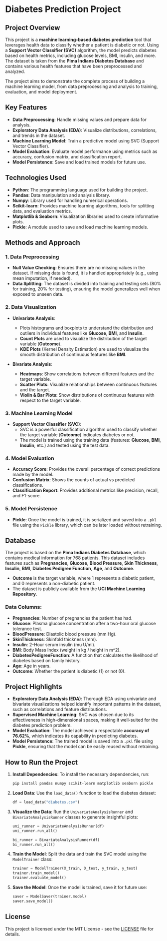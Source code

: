 
# Diabetes Prediction Project

## Project Overview

This project is a **machine learning-based diabetes prediction** tool that leverages health data to classify whether a patient is diabetic or not. Using a **Support Vector Classifier (SVC)** algorithm, the model predicts diabetes based on health metrics, including glucose levels, BMI, insulin, and more. The dataset is taken from the **Pima Indians Diabetes Database** and contains various health features that have been preprocessed and analyzed.

The project aims to demonstrate the complete process of building a machine learning model, from data preprocessing and analysis to training, evaluation, and model deployment.

## Key Features

- **Data Preprocessing**: Handle missing values and prepare data for analysis.
- **Exploratory Data Analysis (EDA)**: Visualize distributions, correlations, and trends in the dataset.
- **Machine Learning Model**: Train a predictive model using SVC (Support Vector Classifier).
- **Model Evaluation**: Evaluate model performance using metrics such as accuracy, confusion matrix, and classification report.
- **Model Persistence**: Save and load trained models for future use.

## Technologies Used

- **Python**: The programming language used for building the project.
- **Pandas**: Data manipulation and analysis library.
- **Numpy**: Library used for handling numerical operations.
- **Scikit-learn**: Provides machine learning algorithms, tools for splitting data, and evaluation metrics.
- **Matplotlib & Seaborn**: Visualization libraries used to create informative plots.
- **Pickle**: A module used to save and load machine learning models.

## Methods and Approach

### 1. Data Preprocessing

- **Null Value Checking**: Ensures there are no missing values in the dataset. If missing data is found, it is handled appropriately (e.g., using mean imputation, if needed).
- **Data Splitting**: The dataset is divided into training and testing sets (80% for training, 20% for testing), ensuring the model generalizes well when exposed to unseen data.

### 2. Data Visualization

- **Univariate Analysis**: 
  - Plots histograms and boxplots to understand the distribution and outliers in individual features like **Glucose**, **BMI**, and **Insulin**.
  - **Count Plots** are used to visualize the distribution of the target variable (**Outcome**).
  - **KDE Plots** (Kernel Density Estimation) are used to visualize the smooth distribution of continuous features like **BMI**.

- **Bivariate Analysis**:
  - **Heatmaps**: Show correlations between different features and the target variable.
  - **Scatter Plots**: Visualize relationships between continuous features and the target.
  - **Violin & Bar Plots**: Show distributions of continuous features with respect to the target variable.

### 3. Machine Learning Model

- **Support Vector Classifier (SVC)**:
  - SVC is a powerful classification algorithm used to classify whether the target variable (**Outcome**) indicates diabetes or not.
  - The model is trained using the training data (features: **Glucose**, **BMI**, **Insulin**, etc.) and tested using the test data.

### 4. Model Evaluation

- **Accuracy Score**: Provides the overall percentage of correct predictions made by the model.
- **Confusion Matrix**: Shows the counts of actual vs predicted classifications.
- **Classification Report**: Provides additional metrics like precision, recall, and F1-score.

### 5. Model Persistence

- **Pickle**: Once the model is trained, it is serialized and saved into a `.pkl` file using the `Pickle` library, which can be later loaded without retraining.

## Database

The project is based on the **Pima Indians Diabetes Database**, which contains medical information for 768 patients. This dataset includes features such as **Pregnancies**, **Glucose**, **Blood Pressure**, **Skin Thickness**, **Insulin**, **BMI**, **Diabetes Pedigree Function**, **Age**, and **Outcome**. 

- **Outcome** is the target variable, where 1 represents a diabetic patient, and 0 represents a non-diabetic patient.
- The dataset is publicly available from the **UCI Machine Learning Repository**.

### Data Columns:
- **Pregnancies**: Number of pregnancies the patient has had.
- **Glucose**: Plasma glucose concentration after a two-hour oral glucose tolerance test.
- **BloodPressure**: Diastolic blood pressure (mm Hg).
- **SkinThickness**: Skinfold thickness (mm).
- **Insulin**: 2-Hour serum insulin (mu U/ml).
- **BMI**: Body Mass Index (weight in kg / height in m^2).
- **DiabetesPedigreeFunction**: A function that calculates the likelihood of diabetes based on family history.
- **Age**: Age in years.
- **Outcome**: Whether the patient is diabetic (1) or not (0).

## Project Highlights

- **Exploratory Data Analysis (EDA)**: Thorough EDA using univariate and bivariate visualizations helped identify important patterns in the dataset, such as correlations and feature distributions.
- **Supervised Machine Learning**: SVC was chosen due to its effectiveness in high-dimensional spaces, making it well-suited for the diabetes prediction problem.
- **Model Evaluation**: The model achieved a respectable **accuracy of 76.62%**, which indicates its capability in predicting diabetes.
- **Model Persistence**: The trained model is saved into a `.pkl` file using **Pickle**, ensuring that the model can be easily reused without retraining.

## How to Run the Project

1. **Install Dependencies**:
   To install the necessary dependencies, run:
   ```bash
   pip install pandas numpy scikit-learn matplotlib seaborn pickle
   ```

2. **Load Data**:
   Use the `load_data()` function to load the diabetes dataset:
   ```python
   df = load_data("diabetes.csv")
   ```

3. **Visualize the Data**:
   Run the `UnivariateAnalysisRunner` and `BivariateAnalysisRunner` classes to generate insightful plots:
   ```python
   uni_runner = UnivariateAnalysisRunner(df)
   uni_runner.run_all()

   bi_runner = BivariateAnalysisRunner(df)
   bi_runner.run_all()
   ```

4. **Train the Model**:
   Split the data and train the SVC model using the `ModelTrainer` class:
   ```python
   trainer = ModelTrainer(X_train, X_test, y_train, y_test)
   trainer.train_model()
   trainer.evaluate_model()
   ```

5. **Save the Model**:
   Once the model is trained, save it for future use:
   ```python
   saver = ModelSaver(trainer.model)
   saver.save_model()
   ```

## License

This project is licensed under the MIT License - see the [LICENSE](LICENSE) file for details.
